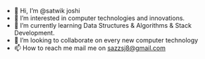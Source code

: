 - 👋 Hi, I’m @satwik joshi
- 👀 I’m interested in computer technologies and innovations.
- 🌱 I’m currently learning Data Structures & Algorithms & Stack Development.
- 💞️ I’m looking to collaborate on every new computer technology 
- 📫 How to reach me mail me on  sazzsj8@gmail.com

<!---
sazzz7/sazzz7 is a ✨ special ✨ repository because its `README.md` (this file) appears on your GitHub profile.
You can click the Preview link to take a look at your changes.
--->
